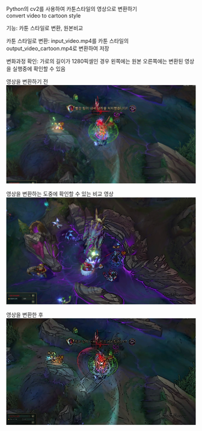 Python의 cv2를 사용하여 카툰스타일의 영상으로 변환하기  
convert video to cartoon style  

기능: 카툰 스타일로 변환, 원본비교  

카툰 스타일로 변환: input_video.mp4를 카툰 스타일의 output_video_cartoon.mp4로 변환하여 저장  

변화과정 확인: 가로의 길이가 1280픽셀인 경우 왼쪽에는 원본 오른쪽에는 변환된 영상을 실행중에 확인할 수 있음  


영상을 변환하기 전
![](./rsc/input.png)  

영상을 변환하는 도중에 확인할 수 있는 비교 영상
![](./rsc/print.png)  

영상을 변환한 후
![](./rsc/output.png)  